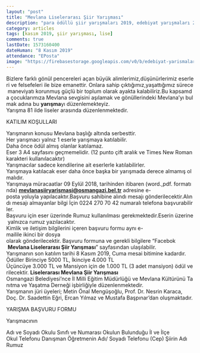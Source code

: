 ```yaml
---
layout: "post"
title: "Mevlana Liselerarası Şiir Yarışması"
description: "para ödüllü şiir yarışmaları 2019, edebiyat yarışmaları 2019, güncel şiir yarışmaları 2019"
category: articles
tags: [kasım 2019, şiir yarışması, lise]
comments: true
lastDate: 1573160400
dateHuman: "8 Kasım 2019"
attendance: "EPosta"
image: "https://firebasestorage.googleapis.com/v0/b/edebiyat-yarismalari.appspot.com/o/mevlana-liseler-arasi-siir-yarismasi.jpg?alt=media&token=acd91f2a-7a93-4c1a-b414-c3be71833963"
---
```


Bizlere farklı gönül pencereleri açan büyük alimlerimiz,düşünürlerimiz eserleri ve felsefeleri ile bize emanettir. Onlara sahip çıktığımız,yaşattığımız sürece maneviyatı korunmuş güçlü bir toplum olarak ayakta kalabiliriz.Bu kapsamda çocuklarımıza Mevlana sevgisini aşılamak ve gönüllerindeki Mevlana’yı bulmak adına bu **yarışma**yı düzenlemekteyiz.
Yarışma 81 ilde liseler arasında düzenlenmektedir.

KATILIM KOŞULLARI

Yarışmanın konusu Mevlana başlığı altında serbesttir.
Her yarışmacı yalnız 1 eserle yarışmaya katılabilir.
Daha önce ödül almış olanlar katılamaz.
Eser 3 A4 sayfasını geçmemelidir. (12 punto çift aralık ve Times New Roman karakteri kullanılacaktır)
Yarışmacılar sadece kendilerine ait eserlerle katılabilirler.
Yarışmaya katılacak eser daha önce başka bir yarışmada derece almamış olmalıdır.
Yarışmaya müracaatlar 09 Eylül 2018, tarihinden itibaren (word.,pdf. formatında) **mevlanasiiryarismasi@osmangazi.bel.tr** adresine e-posta yoluyla yapılacaktır.Başvuru sahibine alındı mesajı gönderilecektir.Alındı mesajı almayanlar bilgi İçin 0224 270 70 42 numaralı telefona başvurabilirler.
Başvuru için eser üzerinde Rumuz kullanılması gerekmektedir.Eserin üzerine yalnızca rumuz yazılacaktır.
Kimlik ve iletişim bilgilerini içeren başvuru formu aynı e-mailile ikinci bir dosya 
olarak gönderilecektir. Başvuru formuna ve gerekli bilgilere “Facebok  **Mevlana Liselerarası Şiir Yarışması**” sayfasından ulaşılabilir. Yarışmanın son katılım tarihi 8 Kasım 2019, Cuma mesai bitimine kadardır.
Ödüller Birinciye 5000 TL, İkinciye 4.000 TL Üçüncüye 3.000 TL ve Mansiyon için de 1.000 TL (3 adet mansiyon) ödül verilecektir.
**Liselerarası Mevlana Şiir Yarışması**
Osmangazi Belediyesi’nce İl Milli Eğitim Müdürlüğü ve Mevlana Kültürünü Tanıtma ve Yaşatma Derneği işbirliğiyle düzenlenmektedir.
Yarışmanın jüri üyeleri; Metin Önal Mengüşoğlu, Prof. Dr. Nesrin Karaca, Doç. Dr. Saadettin Eğri, Ercan Yılmaz ve Mustafa Başpınar’dan oluşmaktadır.

YARIŞMA BAŞVURU FORMU

Yarışmacının

Adı ve Soyadı
Okulu
Sınıfı ve Numarası
Okulun Bulunduğu İl ve İlçe
Okul Telefonu
Danışman Öğretmenin Adı/
Soyadı Telefonu (Cep)
Şiirin Adı
Rumuz